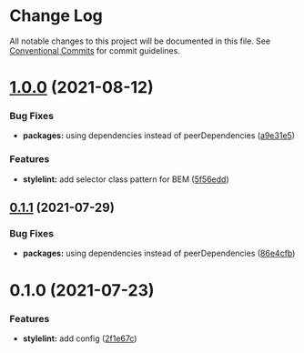 # Change Log

All notable changes to this project will be documented in this file.
See [Conventional Commits](https://conventionalcommits.org) for commit guidelines.

# [1.0.0](https://github.com/nickstaroba/eterna-tooling/compare/@eterna/stylelint-config-sass@0.1.0...@eterna/stylelint-config-sass@1.0.0) (2021-08-12)


### Bug Fixes

* **packages:** using dependencies instead of peerDependencies ([a9e31e5](https://github.com/nickstaroba/eterna-tooling/commit/a9e31e592006da90962183e9d380426f77ee7f4d))


### Features

* **stylelint:** add selector class pattern for BEM ([5f56edd](https://github.com/nickstaroba/eterna-tooling/commit/5f56edd136c6bd00a2b0ff2fd6af6ce596bfc37e))





## [0.1.1](https://github.com/nickstaroba/eterna-tooling/compare/@eterna/stylelint-config-sass@0.1.0...@eterna/stylelint-config-sass@0.1.1) (2021-07-29)


### Bug Fixes

* **packages:** using dependencies instead of peerDependencies ([86e4cfb](https://github.com/nickstaroba/eterna-tooling/commit/86e4cfb992cab4bf969729c62bd36e7ab5274b4a))





# 0.1.0 (2021-07-23)


### Features

* **stylelint:** add config ([2f1e67c](https://github.com/nickstaroba/eterna-tooling/commit/2f1e67c476b673d50dd95af305642f4671eaee63))
